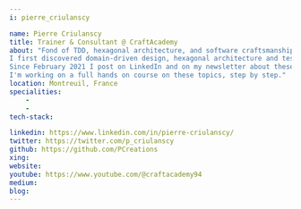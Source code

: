 ```yaml
---
i: pierre_criulanscy

name: Pierre Criulanscy
title: Trainer & Consultant @ CraftAcademy
about: "Fond of TDD, hexagonal architecture, and software craftsmanship in general, I love to build well crafted products and share what I learn along the way. 
I first discovered domain-driven design, hexagonal architecture and test-driven development in late 2016. Since then, I try to improve the code of my client to be more testable, more understandable and more modular. I created during the first lockdown a playable online version of Dixit (a board game) with those practices in mind and now receive more than 10k monthly visit, without having to maintain it.
Since February 2021 I post on LinkedIn and on my newsletter about these topics, and I have teached introduction to clean code & SOLID principles to more than 100 students on my website Craft Academy.
I'm working on a full hands on course on these topics, step by step."
location: Montreuil, France
specialities:
    - 
    - 
tech-stack: 

linkedin: https://www.linkedin.com/in/pierre-criulanscy/
twitter: https://twitter.com/p_criulanscy
github: https://github.com/PCreations
xing: 
website: 
youtube: https://www.youtube.com/@craftacademy94
medium: 
blog: 
---
```

